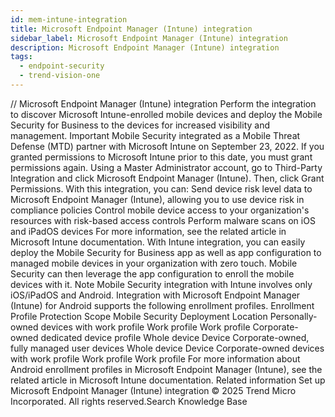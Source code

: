 ```yaml
---
id: mem-intune-integration
title: Microsoft Endpoint Manager (Intune) integration
sidebar_label: Microsoft Endpoint Manager (Intune) integration
description: Microsoft Endpoint Manager (Intune) integration
tags:
  - endpoint-security
  - trend-vision-one
---
```


/*<![CDATA[*/ $('#title').html($('meta[name=map-description]').attr('content')); /*]]>*/ Microsoft Endpoint Manager (Intune) integration Perform the integration to discover Microsoft Intune-enrolled mobile devices and deploy the Mobile Security for Business to the devices for increased visibility and management. Important Mobile Security integrated as a Mobile Threat Defense (MTD) partner with Microsoft Intune on September 23, 2022. If you granted permissions to Microsoft Intune prior to this date, you must grant permissions again. Using a Master Administrator account, go to Third-Party Integration and click Microsoft Endpoint Manager (Intune). Then, click Grant Permissions. With this integration, you can: Send device risk level data to Microsoft Endpoint Manager (Intune), allowing you to use device risk in compliance policies Control mobile device access to your organization's resources with risk-based access controls Perform malware scans on iOS and iPadOS devices For more information, see the related article in Microsoft Intune documentation. With Intune integration, you can easily deploy the Mobile Security for Business app as well as app configuration to managed mobile devices in your organization with zero touch. Mobile Security can then leverage the app configuration to enroll the mobile devices with it. Note Mobile Security integration with Intune involves only iOS/iPadOS and Android. Integration with Microsoft Endpoint Manager (Intune) for Android supports the following enrollment profiles. Enrollment Profile Protection Scope Mobile Security Deployment Location Personally-owned devices with work profile Work profile Work profile Corporate-owned dedicated device profile Whole device Device Corporate-owned, fully managed user devices Whole device Device Corporate-owned devices with work profile Work profile Work profile For more information about Android enrollment profiles in Microsoft Endpoint Manager (Intune), see the related article in Microsoft Intune documentation. Related information Set up Microsoft Endpoint Manager (Intune) integration © 2025 Trend Micro Incorporated. All rights reserved.Search Knowledge Base